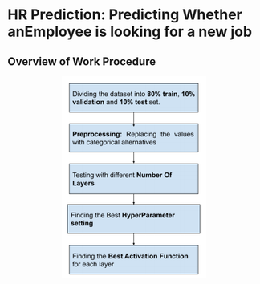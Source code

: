 
# **HR Prediction:** Predicting Whether anEmployee is looking for a new job


## Overview of Work Procedure

<p align="center">
  <img  src="https://github.com/ashrafulhaqove/Data-Science-Projects/blob/main/HR%20Prediction/plan.PNG">
</p>
